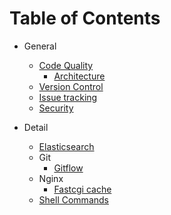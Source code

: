 # Table of Contents

* General
  * [Code Quality]()
    * [Architecture](/general/architecture/README.md)
  * [Version Control](/general/version-control/README.md)
  * [Issue tracking]()
  * [Security](/general/security/README.md)

* Detail
  * [Elasticsearch](/detail/elasticsearch/README.md)
  * Git
    * [Gitflow](/detail/git/gitflow/README.md)
  * Nginx
    * [Fastcgi cache](/detail/nginx/fastcgi-cache/README.md)
  * [Shell Commands](/detail/shell/README.md)
